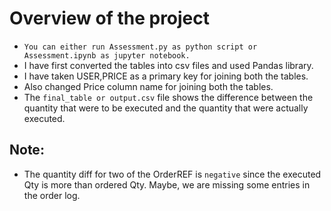 # Overview of the project

- `You can either run Assessment.py as python script or Assessment.ipynb as jupyter notebook.`
- I have first converted the tables into csv files and used Pandas library.
- I have taken USER,PRICE as a primary key for joining both the tables.
- Also changed Price column name for joining both the tables.
- The `final_table or output.csv` file shows the difference between the quantity that were to be executed and the quantity that were actually executed.


## Note:
- The quantity diff for two of the OrderREF is `negative` since the executed Qty is more than ordered Qty. Maybe, we are missing some entries in the order log.
